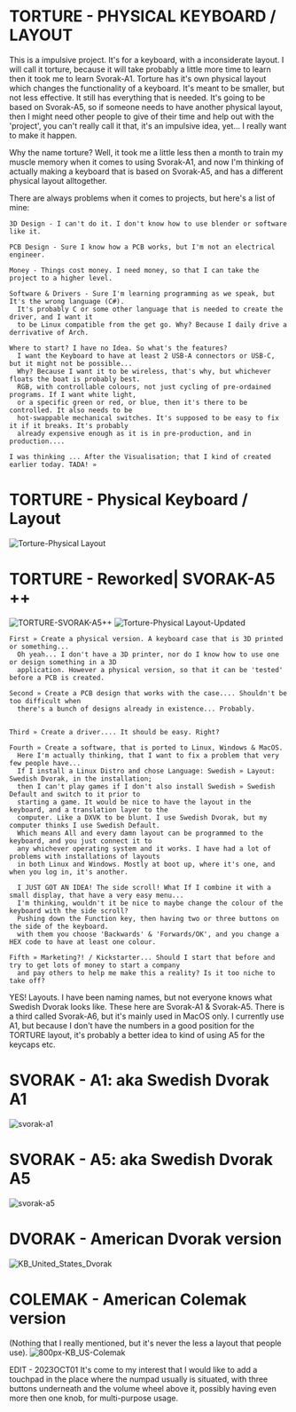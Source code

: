 #   TORTURE - PHYSICAL KEYBOARD / LAYOUT

This is a impulsive project. 
    It's for a keyboard, with a inconsiderate layout. I will call it torture, 
    because it will take probably a little more time to  learn then it took me to learn Svorak-A1. 
    Torture has it's own physical layout which changes the functionality of a keyboard. It's meant to be smaller, 
    but not less effective. It still has everything that is needed. It's going to be based on Svorak-A5, 
    so if someone needs to have another physical layout, then I might need other people to give of their
    time and help out with the 'project', you can't really call it that, it's an impulsive idea, yet... 
    I really want to make it happen. 

Why the name torture? Well, it took me a little less then a month to train my muscle memory when it comes to using Svorak-A1, and now I'm thinking of actually making a keyboard that is based on Svorak-A5, and has a different physical layout alltogether. 

There are always problems when it comes to projects, but here's a list of mine:
    
    3D Design - I can't do it. I don't know how to use blender or software like it.
    
    PCB Design - Sure I know how a PCB works, but I'm not an electrical engineer. 
    
    Money - Things cost money. I need money, so that I can take the project to a higher level.
    
    Software & Drivers - Sure I'm learning programming as we speak, but It's the wrong language (C#).
      It's probably C or some other language that is needed to create the driver, and I want it 
      to be Linux compatible from the get go. Why? Because I daily drive a derrivative of Arch.
    
    Where to start? I have no Idea. So what's the features? 
      I want the Keyboard to have at least 2 USB-A connectors or USB-C, but it might not be possible...
      Why? Because I want it to be wireless, that's why, but whichever floats the boat is probably best. 
      RGB, with controllable colours, not just cycling of pre-ordained programs. If I want white light, 
      or a specific green or red, or blue, then it's there to be controlled. It also needs to be 
      hot-swappable mechanical switches. It's supposed to be easy to fix it if it breaks. It's probably 
      already expensive enough as it is in pre-production, and in production....

    I was thinking ... After the Visualisation; that I kind of created earlier today. TADA! » 
#   TORTURE - Physical Keyboard / Layout
![Torture-Physical Layout](https://user-images.githubusercontent.com/39269026/227739091-8d850bd3-ed45-4013-82a4-307f46eb659d.png)
#   TORTURE - Reworked| SVORAK-A5 ++
![TORTURE-SVORAK-A5++](https://user-images.githubusercontent.com/39269026/227738933-87b8d8a8-de91-458b-ba25-dd2c75b2593d.svg)
![Torture-Physical Layout-Updated](https://user-images.githubusercontent.com/39269026/227739021-8a493224-2dac-413c-b997-ae3641cb6829.png)
  
    First » Create a physical version. A keyboard case that is 3D printed or something...
      Oh yeah... I don't have a 3D printer, nor do I know how to use one or design something in a 3D 
      application. However a physical version, so that it can be 'tested' before a PCB is created.
    
    Second » Create a PCB design that works with the case.... Shouldn't be too difficult when
      there's a bunch of designs already in existence... Probably.

    
    Third » Create a driver.... It should be easy. Right?
    
    Fourth » Create a software, that is ported to Linux, Windows & MacOS.
      Here I'm actually thinking, that I want to fix a problem that very few people have... 
      If I install a Linux Distro and chose Language: Swedish » Layout: Swedish Dvorak, in the installation; 
      then I can't play games if I don't also install Swedish » Swedish Default and switch to it prior to 
      starting a game. It would be nice to have the layout in the keyboard, and a translation layer to the 
      computer. Like a DXVK to be blunt. I use Swedish Dvorak, but my computer thinks I use Swedish Default.
      Which means All and every damn layout can be programmed to the keyboard, and you just connect it to
      any whichever operating system and it works. I have had a lot of problems with installations of layouts
      in both Linux and Windows. Mostly at boot up, where it's one, and when you log in, it's another.
      
      I JUST GOT AN IDEA! The side scroll! What If I combine it with a small display, that have a very easy menu... 
      I'm thinking, wouldn't it be nice to maybe change the colour of the keyboard with the side scroll?
      Pushing down the Function key, then having two or three buttons on the side of the keyboard. 
      with them you choose 'Backwards' & 'Forwards/OK', and you change a HEX code to have at least one colour.
      
    Fifth » Marketing?! / Kickstarter... Should I start that before and try to get lots of money to start a company
      and pay others to help me make this a reality? Is it too niche to take off? 


YES! Layouts. I have been naming names, but not everyone knows what Swedish Dvorak looks like. 
These here are Svorak-A1 & Svorak-A5. There is a third called Svorak-A6, but it's mainly used in MacOS only.
I currently use A1, but because I don't have the numbers in a good position for the TORTURE layout, it's probably
a better idea to kind of using A5 for the keycaps etc. 

#   SVORAK - A1: aka Swedish Dvorak A1      
![svorak-a1](https://user-images.githubusercontent.com/39269026/227342566-d5758a7a-576b-40c9-aff4-7706f7940782.svg)
#   SVORAK - A5: aka Swedish Dvorak A5
![svorak-a5](https://user-images.githubusercontent.com/39269026/227342557-71478771-b421-4223-975a-a961c52d0252.svg)
#   DVORAK - American Dvorak version
![KB_United_States_Dvorak](https://user-images.githubusercontent.com/39269026/227361254-6e328a2e-0f17-4d3d-9f6b-b7bdbdd9252b.png)
#   COLEMAK - American Colemak version 
(Nothing that I really mentioned, but it's never the less a layout that people use).
![800px-KB_US-Colemak](https://user-images.githubusercontent.com/39269026/227361356-6988f2af-b30a-447a-80e0-d270329d999a.png)


EDIT - 2023OCT01
It's come to my interest that I would like to add a touchpad in the place where the numpad usually is situated, 
with three buttons underneath and the volume wheel above it, possibly having even more then one knob, for multi-purpose usage.
